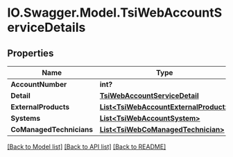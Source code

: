 # IO.Swagger.Model.TsiWebAccountServiceDetails
## Properties

Name | Type | Description | Notes
------------ | ------------- | ------------- | -------------
**AccountNumber** | **int?** |  | [optional] 
**Detail** | [**TsiWebAccountServiceDetail**](TsiWebAccountServiceDetail.md) |  | [optional] 
**ExternalProducts** | [**List&lt;TsiWebAccountExternalProduct&gt;**](TsiWebAccountExternalProduct.md) |  | [optional] 
**Systems** | [**List&lt;TsiWebAccountSystem&gt;**](TsiWebAccountSystem.md) |  | [optional] 
**CoManagedTechnicians** | [**List&lt;TsiWebCoManagedTechnician&gt;**](TsiWebCoManagedTechnician.md) |  | [optional] 

[[Back to Model list]](../README.md#documentation-for-models) [[Back to API list]](../README.md#documentation-for-api-endpoints) [[Back to README]](../README.md)

